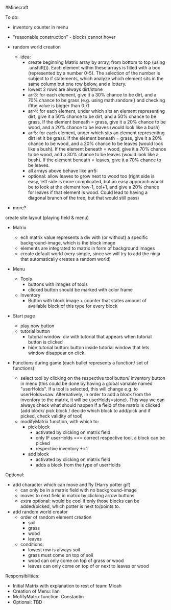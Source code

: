 #Minecraft

To do:
- inventory counter in menu
- "reasonable construction" - blocks cannot hover
- random world creation
    - idea:
        - create beginning Matrix array by array, from bottom to top (using .unshift()). Each element within these arrays is filled with a box (represented by a number 0-5). The selection of the number is subject to if statements, which analyze which element sits in the same column but one row below, and a lottery.
        - lowest 2 rows are always dirt/stone
        - arr3: for each element, give it a 30% chance to be dirt, and a 70% chance to be grass (e.g. using math.random() and checking  ifthe value is bigger than 0.7)
        - arr4: for each element, under which sits an element representing dirt, give it a 50% chance to be dirt, and a 50% chance to be grass. If the element beneath = grass, give it a 20% chance to be wood, and a 20% chance to be leaves (would look like a bush)
        - arr5: for each element, under which sits an element representing dirt let it be grass. If the element beneath = grass, give it a 20% chance to be wood, and a 20% chance to be leaves (would look like a bush). If the element beneath = wood, give it a 70% chance to be wood, and a 30% chance to be leaves (would look like a bush). If the element beneath = leaves, give it a 70% chance to be leaves.
        - all arrays above behave like arr5:
        - optional: allow leaves to grow next to wood too (right side is easy, left side is more complicated, but an easy apporach would be to look at the element row-1, col+1, and give a 20% chance for leaves if that element is wood. Could lead to having a diagonal branch of the tree, but that would still pass)
        
    

- more?

create site layout (playing field & menu)
- Matrix
    - ech matrix value represents a div with (or without) a specific background-image, which is the block image
    - elements are integrated to matrix in form of background images
    - create default world (very simple, since we will try to add the ninja that automatically creates a random world)
- Menu
    - Tools
        - buttons with images of tools
        - clicked button should be marked with color frame
    - Inventory
        - Button with block image + counter that states amount of available block of this type for every block
- Start page
    - play now button
    - tutorial button
        - tutorial window: div with tutorial that appears when tutorial button is clicked
        - hide tutorial button: button inside tutorial window that lets window disappear on click

- Functions during game (each bullet represents a function/ set of functions):
    - select tool by clicking on the respective tool button/ inventory button in menu
        (this could be done by having a global variable named "userHolds". If a tool is selected, this will change e.g. to userHolds=saw. Alternatively, in order to add a block from the inventory to the matrix, it will be userHolds=stone). This way we can always check what should happen if a field of the matrix is clicked (add block/ pick block / decide which block to add/pick and if picked, check validity of tool)
    - modifyMatrix function, with which to:
        - pick block 
            - activated by clicking on matrix field. 
            - only IF userHolds === correct respective tool, a block can be picked
            - respective inventory +=1
        - add block
            - activated by clicking on matrix field
            - adds a block from the type of userHolds

Optional:
- add character which can move and fly (Harry potter gif)
    - can only be in a matrix field with no background-image
    - moves to next field in matrix by clicking arrow buttons
    - extra optional: would be cool if only those blocks can be added/picked, which potter is next to/points to.
- add random world creator
    - order of random element creation
        - soil
        - grass
        - wood
        - leaves
    - conditions: 
        - lowest row is always soil
        - grass must come on top of soil
        - wood can only come on top of grass or wood
        - leaves can only come on top of or next to leaves or wood


Responsibilities:
- Initial Matrix with explanation to rest of team: Micah
- Creation of Menu: Ilan
- MofifyMatrix function: Constantin
- Optional: TBD
    